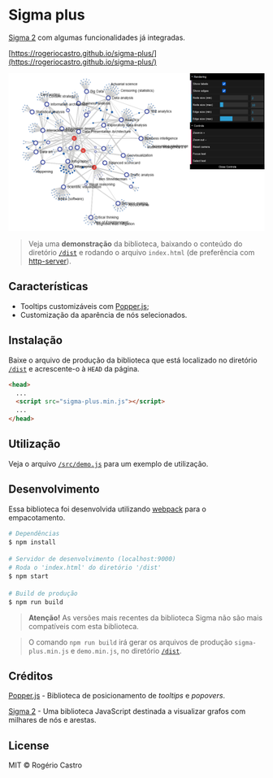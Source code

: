# Sigma plus

[Sigma 2](https://github.com/jacomyal/sigma.js) com algumas funcionalidades já integradas.

[https://rogeriocastro.github.io/sigma-plus/](https://rogeriocastro.github.io/sigma-plus/)

<p align="center"><img src="https://raw.githubusercontent.com/RogerioCastro/sigma-plus/main/dist/example.png"></p>

> Veja uma **demonstração** da biblioteca, baixando o conteúdo do diretório [`/dist`](/dist) e rodando o arquivo `index.html` (de preferência com [http-server](https://github.com/http-party/http-server)).

## Características

- Tooltips customizáveis com [Popper.js](https://popper.js.org/);
- Customização da aparência de nós selecionados.

## Instalação

Baixe o arquivo de produção da biblioteca que está localizado no diretório [`/dist`](/dist) e acrescente-o à `HEAD` da página. 

```html
<head>
  ...
  <script src="sigma-plus.min.js"></script>
  ...
</head>
```

## Utilização

Veja o arquivo [`/src/demo.js`](/src/demo.js) para um exemplo de utilização.

## Desenvolvimento

Essa biblioteca foi desenvolvida utilizando [webpack](https://webpack.js.org/) para o empacotamento.

```bash
# Dependências
$ npm install

# Servidor de desenvolvimento (localhost:9000)
# Roda o 'index.html' do diretório '/dist'
$ npm start

# Build de produção
$ npm run build
```

> **Atenção!** As versões mais recentes da biblioteca Sigma não são mais compatíveis com esta biblioteca.

> O comando `npm run build` irá gerar os arquivos de produção `sigma-plus.min.js` e `demo.min.js`, no diretório [`/dist`](/dist).

## Créditos

[Popper.js](https://popper.js.org/) - Biblioteca de posicionamento de *tooltips* e *popovers*.

[Sigma 2](https://github.com/jacomyal/sigma.js) - Uma biblioteca JavaScript destinada a visualizar grafos com milhares de nós e arestas.

## License

MIT &copy; Rogério Castro
